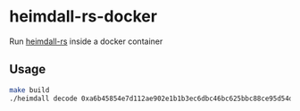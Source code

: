 # heimdall-rs-docker

Run [heimdall-rs](https://github.com/Jon-Becker/heimdall-rs) inside a docker container

## Usage

```bash
make build
./heimdall decode 0xa6b45854e7d112ae902e1b1b3ec6dbc46bc625bbc88ce95d54dba62656ad649e -d
```
